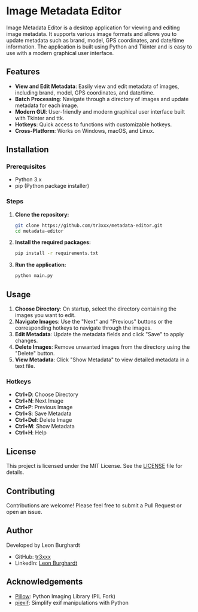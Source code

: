 # Image Metadata Editor

Image Metadata Editor is a desktop application for viewing and editing image metadata. It supports various image formats and allows you to update metadata such as brand, model, GPS coordinates, and date/time information. The application is built using Python and Tkinter and is easy to use with a modern graphical user interface.

## Features

- **View and Edit Metadata**: Easily view and edit metadata of images, including brand, model, GPS coordinates, and date/time.
- **Batch Processing**: Navigate through a directory of images and update metadata for each image.
- **Modern GUI**: User-friendly and modern graphical user interface built with Tkinter and ttk.
- **Hotkeys**: Quick access to functions with customizable hotkeys.
- **Cross-Platform**: Works on Windows, macOS, and Linux.

## Installation

### Prerequisites

- Python 3.x
- pip (Python package installer)

### Steps

1. **Clone the repository:**
   ```sh
   git clone https://github.com/tr3xxx/metadata-editor.git
   cd metadata-editor
   ```

2. **Install the required packages:**
   ```sh
   pip install -r requirements.txt
   ```

3. **Run the application:**
   ```sh
   python main.py
   ```

## Usage

1. **Choose Directory**: On startup, select the directory containing the images you want to edit.
2. **Navigate Images**: Use the "Next" and "Previous" buttons or the corresponding hotkeys to navigate through the images.
3. **Edit Metadata**: Update the metadata fields and click "Save" to apply changes.
4. **Delete Images**: Remove unwanted images from the directory using the "Delete" button.
5. **View Metadata**: Click "Show Metadata" to view detailed metadata in a text file.

### Hotkeys

- **Ctrl+D**: Choose Directory
- **Ctrl+N**: Next Image
- **Ctrl+P**: Previous Image
- **Ctrl+S**: Save Metadata
- **Ctrl+Del**: Delete Image
- **Ctrl+M**: Show Metadata
- **Ctrl+H**: Help

## License

This project is licensed under the MIT License. See the [LICENSE](LICENSE) file for details.

## Contributing

Contributions are welcome! Please feel free to submit a Pull Request or open an issue.

## Author

Developed by Leon Burghardt

- GitHub: [tr3xxx](https://github.com/tr3xxx)
- LinkedIn: [Leon Burghardt](https://www.linkedin.com/in/leon-burghardt/)

## Acknowledgements

- [Pillow](https://python-pillow.org/): Python Imaging Library (PIL Fork)
- [piexif](https://github.com/hMatoba/piexif): Simplify exif manipulations with Python
